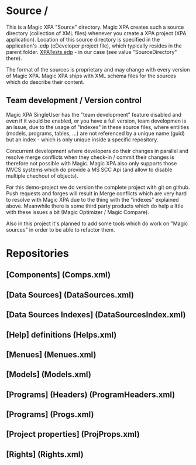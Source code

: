 # Source \/

This is a Magic XPA "Source" directory. Magic XPA creates such a source directory (collection of XML files) whenever you create a XPA project
(XPA application). Location of this source directory is specified in the application's .edp (eDeveloper project file), which typically resides 
in the parent folder. [XPATests.edp](/XPATests/XPATests.edp) - in our case (see value "SourceDirectory" there).  

The format of the sources is proprietary and may change with every version of Magic XPA. Magic XPA ships with XML schema files for the sources 
which do describe their content.  

## Team development / Version control

Magic XPA SingleUser has the "team development" feature disabled and even if it would be enabled, or you have a full version, team developmen 
is an issue, due to the usage of "indexes" in these source files, where entiities (models, programs, tables, ...) are not referenced by a 
unique name (guid) but an index - which is only unique inside a specific repository.  

Concurrent development where developers do their changes in parallel and resolve merge conflicts when they check-in / commit their changes 
is therefore not possible with Magic. Magic XPA also only supports those MVCS systems which do provide a MS SCC Api (and allow to disable 
multiple chechout of objects).  

For this demo-project we do version the complete project with git on github. Push requests and forges will result in Merge conflicts which are 
very hard to resolve with Magic XPA due to the thing with the "indexes" explained above. Meanwhile there is some third party products 
which do help a lttle with these issues a bit (Magic Optimizer / Magic Compare).  

Also in this project it's planned to add some tools which do work on "Magic sources" in order to be able to refactor them. 

# Repositories
## [Components] (Comps.xml)
## [Data Sources] (DataSources.xml)
## [Data Sources Indexes] (DataSourcesIndex.xml)
## [Help] definitions (Helps.xml)
## [Menues] (Menues.xml)
## [Models] (Models.xml)
## [Programs] (Headers) (ProgramHeaders.xml)
## [Programs] (Progs.xml)
## [Project properties] (ProjProps.xml)
## [Rights] (Rights.xml)
